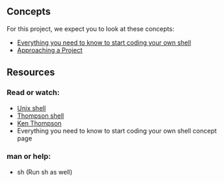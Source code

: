 ## Concepts

For this project, we expect you to look at these concepts:
 - [Everything you need to know to start coding your own shell](https://intranet.alxswe.com/concepts/64)
 - [Approaching a Project](https://intranet.alxswe.com/concepts/350)

## Resources
### Read or watch:
 - [Unix shell](https://en.wikipedia.org/wiki/Unix_shell)
 - [Thompson shell](https://en.wikipedia.org/wiki/Thompson_shell)
 - [Ken Thompson](https://en.wikipedia.org/wiki/Ken_Thompson)
 - Everything you need to know to start coding your own shell concept page
### man or help:
 - sh (Run sh as well)
